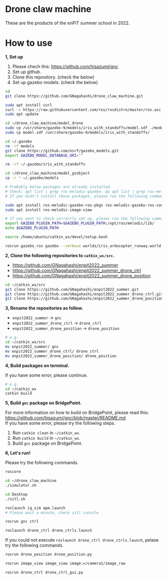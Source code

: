 # Drone claw machine

These are the products of the enPiT summer school in 2022.

# How to use

**1, Set up**

1. Please chech this: https://github.com/hisazumi/gnc
2. Set up github.
3. Clone this repository. (check the below)
4. Set up gazebo models. (check the below)

```sh
cd
git clone https://github.com/GNagahashi/drone_claw_machine.git

sudo apt install curl
curl -s https://raw.githubusercontent.com/ros/rosdistro/master/ros.asc | sudo apt-key add -
sudo apt update

cd ~/drone_claw_machine/model_drone
sudo cp /usr/share/gazebo-9/models/iris_with_standoffs/model.sdf ./model.sdf.bak
sudo cp model.sdf /usr/share/gazebo-9/models/iris_with_standoffs/

cd ~/.gazebo
rm -rf models
git clone https://github.com/osrf/gazebo_models.git
export GAZEBO_MODEL_DATABASE_URI=""

rm -rf ~/.gazebo/iris_with_standoffs

cd ~/drone_claw_machine/model_gzobject
cp -r * ~/.gazebo/models

# Probably below packages are already installed.
# Check: apt list | grep ros-melodic-gazebo- && apt list | grep ros-melodic-image-view
# If you didn't install these packages, please run the following commands.

sudo apt install ros-melodic-gazebo-ros-pkgs ros-melodic-gazebo-ros-control
sudo apt install ros-melodic-image-view

# If you want to check correctly set up, pleaes run the following commands.
export GAZEBO_PLUGIN_PATH=$GAZEBO_PLUGIN_PATH:/opt/ros/melodic/lib/
echo $GAZEBO_PLUGIN_PATH

source /home/ubuntu/catkin_ws/devel/setup.bash

rosrun gazebo_ros gazebo --verbose worlds/iris_arducopter_runway.world
```


**2, Clone the following repositories to `catkin_ws/src`.**

- https://github.com/GNagahashi/enpit2022_summer
- https://github.com/GNagahashi/enpit2022_summer_drone_ctrl
- https://github.com/GNagahashi/enpit2022_summer_drone_position

```sh
cd ~/catkin_ws/src
git clone https://github.com/GNagahashi/enpit2022_summer.git
git clone https://github.com/GNagahashi/enpit2022_summer_drone_ctrl.git
git clone https://github.com/GNagahashi/enpit2022_summer_drone_position.git
```


**3, Rename the repositories as follow.**

- `enpit2022_summer` -> `gnc`
- `enpit2022_summer_drone_ctrl` -> `drone_ctrl`
- `enpit2022_summer_drone_position` -> `drone_position`

```sh
# e.g.
cd ~/catkin_ws/src
mv enpit2022_summer/ gnc
mv enpit2022_summer_drone_ctrl/ drone_ctrl
mv enpit2022_summer_drone_position/ drone_position

```


**4, Build packages on terminal.**

If you have some error, please continue.

```sh
# e.g.
cd ~/catkin_ws
catkin build
```


**5, Build `gnc` package on BridgePoint.**

For more information on how to build on BridgePoint, please read this: https://github.com/hisazumi/gnc/blob/master/README.md  
If you have some error, please try the following steps.

1. Run `catkin clean` in `~/catkin_ws`.
2. Run `catkin build` in `~/catkin_ws`.
3. Build `gnc` package on BridgePoint.


**6, Let's run!**

Please try the following commands.

```sh
roscore

cd ~/drone_claw_machine
./simulator.sh

cd Desktop
./sitl.sh

roslaunch iq_sim apm.launch
# Please wait a minute, check sitl console

rosrun gnc ctrl

roslaunch drone_ctrl drone_ctrls.launch
```

If you could not execute `roslaunch drone_ctrl drone_ctrls.launch`, pelase try the following commands.

```sh
rosrun drone_position drone_position.py

rosrun image_view image_view image:=/camera1/image_raw

rosrun drone_ctrl drone_ctrl_gui.py
```
